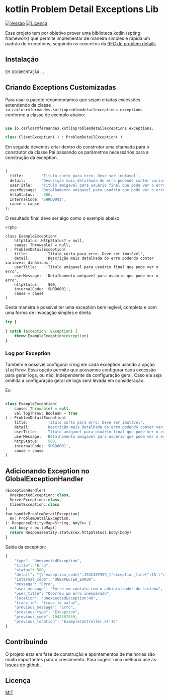 # kotlin Problem Detail Exceptions Lib

[![Versão](https://img.shields.io/badge/vers%C3%A3o-1.2.1-beta)](https://github.com/seu-usuario/sua-lib/releases)
[![Licença](https://img.shields.io/badge/licen%C3%A7a-MIT-green)](https://opensource.org/licenses/MIT)

Esse projeto tem por objetivo prover uma biblioteca kotlin (spting framework) que permite implementar de maneira simples e rápida um padrão de exceptions, seguindo os conceitos da [RFC de problem details](https://datatracker.ietf.org/doc/html/rfc7807)

## Instalação

``EM DOCUMENTAÇÃO``
...

## Criando Exceptions Customizadas

Para usar o pacote recomendamos que sejam criadas excessões extendendo da classe `io.carlosrmfernandes.kotlinproblemdetailexceptions.exceptions` conforme a classe de exemplo abaixo:

```php

use io.carlosrmfernandes.kotlinproblemdetailexceptions.exceptions;

class ClientException( ) : ProblemDetailException( )
```

Em seguida devemos criar dentro do construtor uma chamada para o construtor da classe Pai passando os parâmetros necessários para a construção da exception.

```php

(
  title:        'Titulo curto para erro. Deve ser imutável',
  detail:       'Descrição mais detalhada do erro podendo conter variaveis dinâmicas.' .
  userTitle:    'Titulo amigavel para usuário final que pode ver o erro',
  userMessage:  'Detalhamento amigavel para usuário que pode ver o erro',
  httpStatus:    500,
  internalCode: 'SHRD0001',
  cause = cause
);

```

O resultado final deve ser algo como o exemplo abaixo

```
<?php

class ExampleException(
    httpStatus: HttpStatus? = null,
    cause: Throwable? = null,
) : ProblemDetailException(
    title:        'Titulo curto para erro. Deve ser imutável',
    detail:       'Descrição mais detalhada do erro podendo conter variaveis dinâmicas.' .
    userTitle:    'Titulo amigavel para usuário final que pode ver o erro',
    userMessage:  'Detalhamento amigavel para usuário que pode ver o erro',
    httpStatus:    500,
    internalCode: 'SHRD0001',
    cause = cause
)

```

Desta maneira é possível ter uma exception bem legível, completa e com uma forma de invocação simples e direta


```php
try {
    
} catch (exception: Exception) {
    throw ExampleException(exception)
}

```

### Log por Exception

Tambem é possível configurar o log em cada exception usando a opção `$logThrow`. Essa opção permite que possamos
configurar cada excessão para gerar logs, ou não, independente da configuração geral. Caso ela seja omitida a
configuração geral de logs será levada em consideração.

Ex:

```php

class ExampleException(
    cause: Throwable? = null,
    val logThrow: Boolean = true
) : ProblemDetailException(
    title:        'Titulo curto para erro. Deve ser imutável',
    detail:       'Descrição mais detalhada do erro podendo conter variaveis dinâmicas.' .
    userTitle:    'Titulo amigavel para usuário final que pode ver o erro',
    userMessage:  'Detalhamento amigavel para usuário que pode ver o erro',
    httpStatus:    500,
    internalCode: 'SHRD0001',
    cause = cause
)   
```
## Adicionando Exception no GlobalExceptionHandler

```php
@ExceptionHandler(
  UnexpectedException::class,
  ServerException::class,
  ClientException::class
)
fun handleProblemDetailException(
  ex: ProblemDetailException,
): ResponseEntity<Map<String, Any?>> {
  val body = ex.toMap()
  return ResponseEntity.status(ex.httpStatus).body(body)
} 
```
Saida da exception:

```php
{
    "type": "UnexpectedException",
    "title": "Erro",
    "status": 500,
    "detail": "{\"exception_code\":1942407959,\"exception_line\":15,\"exception_message\":\"Erro\",\"exception_file\":\"ExampleController.kt\"}",
    "internal_code": "UNEXPECTED_ERROR",
    "message": "Erro",
    "user_message": "Entre em contato com o administrador do sistema",
    "user_title": "Ocorreu um erro inesperado",
    "location": "UnexpectedException:40",
    "trace_id": "trace_id_value",
    "previous_message": "Erro",
    "previous_type": "Exception",
    "previous_code": 1942407959,
    "previous_location": "ExampleController.kt:15"
} 
```

## Contribuindo

O projeto esta em fase de construção e apontamentos de melhorias são muito importantes para o
crescimento. Para sugerir uma melhoria use as Issues do github.

## Licença

[MIT](https://choosealicense.com/licenses/mit/)

